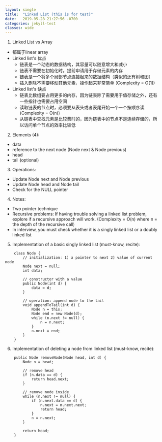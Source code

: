 ```yaml
---
layout: single
title:  "Linked List (this is for test)"
date:   2019-05-28 21:27:56 -0700
categories: jekyll-test
classes: wide
---
```

1. Linked List vs Array
+ 都属于linear array
+ Linked list's 优点
	- 链表是一个动态的数据结构，其容量可以随意增大和减小
	- 链表不需要在初始化时，提前申请用于存储元素的内存
	- 链表是一个将多个局部节点连接起来的数据结构（类似的还有树和图）
	- 插入删除不需要移动其他元素，操作起来非常简单 (Complexity = O(1))
+ Linked list's 缺点
	- 链表比数组要占用更多的内存，因为链表除了需要用于值存储之外，还有一些指针也需要占用空间
	- 读取链表的节点时，必须要从表头或者表尾开始一个一个按顺序读 (Complexity = O(n))
	- 从链表中查找元素是比较费时的，因为链表中的节点不是连续存储的，所以访问单个节点的效率比较低

2. Elements (4):
+ data
+ reference to the next node (Node next & Node previous)
+ head
+ tail (optional)

3. Operations:
+ Update Node next and Node previous
+ Update Node head and Node tail
+ Check for the NULL pointer

4. Notes:
+ Two pointer technique
+ Recursive problems: If having trouble solving a linked list problem, explore if a recursive approach will work. (Complexity = O(n) where n = the depth of the recursive call)
+ In interview, you must check whether it is a singly linked list or a doubly linked list

5. Implementation of a basic singly linked list (must-know, recite):
```
	class Node {
		// initialization: 1) a pointer to next 2) value of current node
		Node next = null;
		int data;

		// constructor with a value
		public Node(int d) {
			data = d;
		}

		// operation: append node to the tail
		void appendToTail(int d) {
			Node n = this;
			Node end = new Node(d);
			while (n.next != null) {
				n = n.next;
			}
			n.next = end;
		}
	}
```

6. Implementation of deleting a node from linked list (must-know, recite):
```
	public Node removeNode(Node head, int d) {
		Node n = head;
		
		// remove head
		if (n.data == d) {
			return head.next;
		}

		// remove node inside
		while (n.next != null) {
			if (n.next.data == d) {
				n.next = n.next.next;
				return head;
			}
			n = n.next;
		}

		return head;
	}
```